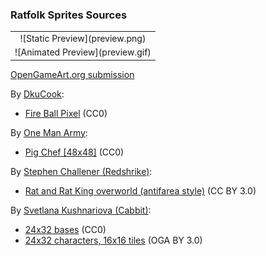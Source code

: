 ### Ratfolk Sprites Sources

<table style="border: 0px;">
  <tr style="border: 0px;">
    <td style="border: 0px; vertical-align: top; text-align: center;">
      ![Static Preview](preview.png)
    </td>
    </tr>
    <tr style="border: 0px;">
    <td style="border: 0px; vertical-align: top; text-align: center;">
      ![Animated Preview](preview.gif)
    </td>
  </tr>
</table>


[OpenGameArt.org submission](https://opengameart.org/node/82451)

By [DkuCook](https://opengameart.org/users/DkuCook):
- [Fire Ball Pixel](https://opengameart.org/node/76781) (CC0)

By [One Man Army](https://opengameart.org/user/40926):
- [Pig Chef [48x48]](https://opengameart.org/node/69527) (CC0)

By [Stephen Challener (Redshrike)](https://opengameart.org/users/Redshrike):
- [Rat and Rat King overworld (antifarea style)](https://opengameart.org/node/4031) (CC BY 3.0)

By [Svetlana Kushnariova (Cabbit)](https://opengameart.org/users/Cabbit):
- [24x32 bases](https://opengameart.org/node/24944) (CC0)
- [24x32 characters, 16x16 tiles](https://opengameart.org/node/72969) (OGA BY 3.0)
